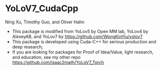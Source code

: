 # YoLoV7_CudaCpp

Ning Xu, Timothy Guo, and Oliver Hahn

* This package is modified from YoLov5 by Open MM lab, YoLov4 by AlexeyAB, and YoLov7 by https://github.com/WongKinYiu/yolov7 
* This package is developed using Cuda-C++ for serious production and deep research;
* If you are looking for packages for Proof of Idea/Value, light research, and education, see my other repo https://github.com/isaac2math/YoLoV7_Torch